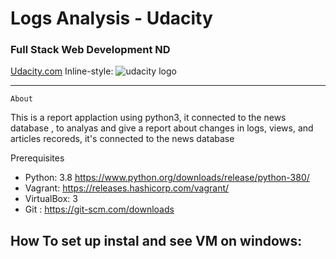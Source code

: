 # Logs Analysis - Udacity
### Full Stack Web Development ND
 [Udacity.com](https://www.udacity.com)
Inline-style: 
![udacity logo](https://s3-us-west-1.amazonaws.com/udacity-content/rebrand/svg/logo.min.svg "Udacity")
_____________________

    About
This is a report applaction using python3, it connected to the news database , to analyas and 
give a report about changes in logs, views, and articles recoreds, it's connected to the news database 

   Prerequisites
* Python: 3.8 https://www.python.org/downloads/release/python-380/  
* Vagrant: https://releases.hashicorp.com/vagrant/  
* VirtualBox: 3 
* Git : https://git-scm.com/downloads 


## How To set up instal and see VM on windows:
